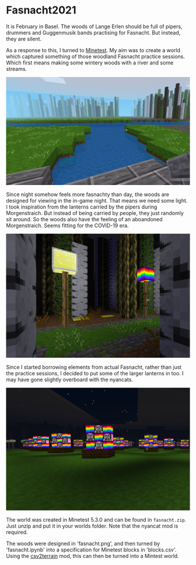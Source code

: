 # Fasnacht2021

It is February in Basel. The woods of Lange Erlen should be full of pipers, drummers and Guggenmusik bands practising for Fasnacht. But instead, they are silent.

As a response to this, I turned to [Minetest](https://www.minetest.net/). My aim was to create a world which captured something of those woodland Fasnacht practice sessions. Which first means making some wintery woods with a river and some streams.

![](images/woods_minetest.png)

Since night somehow feels more fasnachty than day, the woods are designed for viewing in the in-game night. That means we need some light. I took inspiration from the lanterns carried by the pipers during Morgenstraich. But instead of being carried by people, they just randomly sit around. So the woods also have the feeling of an aboandoned Morgenstraich. Seems fitting for the COVID-19 era.

![](images/lanterns.png)

Since I started borrowing elements from actual Fasnacht, rather than just the practice sessions, I decided to put some of the larger lanterns in too. I may have gone slightly overboard with the nyancats.

![](images/nyanterns.png)

The world was created in Minetest 5.3.0 and can be found in `fasnacht.zip`. Just unzip and put it in your worlds folder. Note that the nyancat mod is required.

The woods were designed in 'fasnacht.png', and then turned by 'fasnacht.ipynb' into a specification for Minetest blocks in 'blocks.csv'. Using the [csv2terrain](https://github.com/quantumjim/csv2terrain) mod, this can then be turned into a Mintest world.


